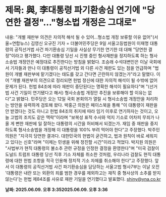 # **제목: 與, 李대통령 파기환송심 연기에 "당연한 결정"…"형소법 개정은 그대로"**

  내용: "개별 재판부 의견은 자의적 해석 될 수 있어…형소법 개정 보류할 이유 없어"(서울=연합뉴스) 김영신 오규진 기자 = 더불어민주당은 9일 서울고등법원이 이재명 대통령의 공직선거법 사건 파기환송심 기일을 사실상 무기한 연기한 데 대해 "당연한 결정"이라고 평가했다.    다만 대통령 당선 시 진행 중인 형사재판을 정지하도록 하는 형사소송법 개정안은 예정대로 추진한다는 방침을 밝혔다.    조승래 수석대변인은 이날 국회에서 기자들과 만나 이 대통령이 공직선거법 외 다른 사건 재판도 있는 점을 언급하며 "법원이 개별 재판부에 맡기겠다는 태도를 갖고 간다면 곤란하지 않겠는가"라고 말했다.    이어 "개별 재판부의 의견으로 정리되면 헌법 정신에 대한 자의적 해석이 될 수밖에 없어 문제가 된다. 헌법 84조에 따라 재판이 중단된다는 명확한 해석이 필요하다"며 "(선거법 사건 기일이 연기됐다고 해서) 형사소송법 개정안 추진을 보류해야 할 이유는 없다"고 밝혔다.    민주당은 오는 12일 국회 본회의가 열릴 시 형사소송법 개정안을 처리하는 방안을 유력하게 검토해 왔다.    박홍근 의원은 페이스북을 통해 "이 대통령이 재판을 안 받겠다는 것도 아니고 헌법 84조의 취지에 따라 임기 이후로 연기하자는 것이고, 오늘 고법의 조치도 같은 맥락"이라며 "보복성 표적 수사와 억지 기소로 어차피 무죄가 나올 게 뻔한 재판에 일 잘하는 대통령의 시간을 허비해서 되겠는가. 재임 중 재판을 중지하도록 형사소송법을 개정해 이 대통령을 100% 부려 먹어야 한다"고 주장했다.    박주민 의원은 "지극히 당연한 결과다. 대한민국의 헌법이 굳건하고, 법과 원칙이 바로 세워지고 있다는 신호"라며 "이제는 민생을 위해 정진할 시간"이라고 적었다.    박지원 의원은 "사법부가 현직 대통령의 불소추 관련 규정을 인정한 결정을 환영한다"며 "미국 검찰이 도널드 트럼프 대통령 당선 직후 기소 자체를 취소한 것처럼, 우리나라 검찰도 현직 대통령에 대한 헌법 조항을 적극 인용해 정치적 기소 자체를 취소해야 한다"고 주장했다.    앞서 이 대통령의 공직선거법 사건 파기환송심을 담당하는 서울고법 형사7부는 이날 오전 '대통령은 내란 또는 외환의 죄를 범한 경우를 제외하고는 재직 중 형사상의 소추를 받지 않는다'는 헌법 제84조를 사유로 재판 기일을 연기했다고 발표했다.    shiny@yna.co.kr

  **날짜: 2025.06.09. 오후 3:352025.06.09. 오후 3:36**